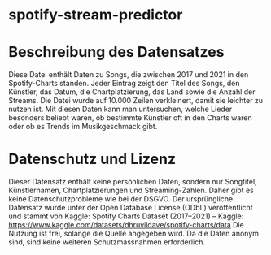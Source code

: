 # spotify-stream-predictor

# Beschreibung des Datensatzes 
Diese Datei enthält Daten zu Songs, die zwischen 2017 und 2021 in den Spotify-Charts standen. Jeder Eintrag zeigt den Titel des Songs, den Künstler, das Datum, die Chartplatzierung, das Land sowie die Anzahl der Streams. Die Datei wurde auf 10.000 Zeilen verkleinert, damit sie leichter zu nutzen ist. Mit diesen Daten kann man untersuchen, welche Lieder besonders beliebt waren, ob bestimmte Künstler oft in den Charts waren oder ob es Trends im Musikgeschmack gibt.

# Datenschutz und Lizenz
Dieser Datensatz enthält keine persönlichen Daten, sondern nur Songtitel, Künstlernamen, Chartplatzierungen und Streaming-Zahlen. Daher gibt es keine Datenschutzprobleme wie bei der DSGVO. Der ursprüngliche Datensatz wurde unter der Open Database License (ODbL) veröffentlicht und stammt von Kaggle:
Spotify Charts Dataset (2017–2021) – Kaggle: https://www.kaggle.com/datasets/dhruvildave/spotify-charts/data
Die Nutzung ist frei, solange die Quelle angegeben wird. Da die Daten anonym sind, sind keine weiteren Schutzmassnahmen erforderlich.
